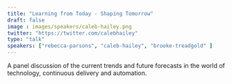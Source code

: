 ```yaml
---
title: "Learning from Today - Shaping Tomorrow"
draft: false
image : images/speakers/caleb-hailey.png
twitter: "https://twitter.com/calebhailey"
type: "talk"
speakers: ["rebecca-parsons", "caleb-hailey", "brooke-treadgold" ]
---
```


A panel discussion of the current trends and future forecasts in the world of technology, continuous delivery and automation.
 
